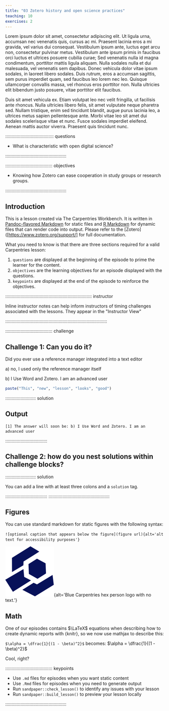 ```yaml
---
title: "03 Zotero history and open science practices"
teaching: 10
exercises: 2
---
```


 Lorem ipsum dolor sit amet, consectetur adipiscing elit. Ut ligula urna, accumsan nec venenatis quis, cursus ac mi. Praesent lacinia eros a mi gravida, vel varius dui consequat. Vestibulum ipsum ante, luctus eget arcu non, consectetur pulvinar metus. Vestibulum ante ipsum primis in faucibus orci luctus et ultrices posuere cubilia curae; Sed venenatis nulla id magna condimentum, porttitor mattis ligula aliquam. Nulla sodales nulla et dui malesuada, vel venenatis sem dapibus. Donec vehicula dolor vitae ipsum sodales, in laoreet libero sodales. Duis rutrum, eros a accumsan sagittis, sem purus imperdiet quam, sed faucibus leo lorem nec leo. Quisque ullamcorper convallis massa, vel rhoncus eros porttitor non. Nulla ultricies elit bibendum justo posuere, vitae porttitor elit faucibus.

Duis sit amet vehicula ex. Etiam volutpat leo nec velit fringilla, ut facilisis ante rhoncus. Nulla ultricies libero felis, sit amet vulputate neque pharetra sed. Nullam tristique, enim sed tincidunt blandit, augue purus lacinia leo, a ultrices metus sapien pellentesque ante. Morbi vitae leo sit amet dui sodales scelerisque vitae et nunc. Fusce sodales imperdiet eleifend. Aenean mattis auctor viverra. Praesent quis tincidunt nunc. 

:::::::::::::::::::::::::::::::::::::: questions 

- What is characteristic with open digital science?

::::::::::::::::::::::::::::::::::::::::::::::::

::::::::::::::::::::::::::::::::::::: objectives

- Knowing how Zotero can ease cooperation in study groups or research groups.

::::::::::::::::::::::::::::::::::::::::::::::::

## Introduction

This is a lesson created via The Carpentries Workbench. It is written in
[Pandoc-flavored Markdown](https://pandoc.org/MANUAL.txt) for static files and
[R Markdown][r-markdown] for dynamic files that can render code into output. 
Please refer to the [Zotero]([https://www.zotero.org/support/] for full documentation.

What you need to know is that there are three sections required for a valid
Carpentries lesson:

 1. `questions` are displayed at the beginning of the episode to prime the
    learner for the content.
 2. `objectives` are the learning objectives for an episode displayed with
    the questions.
 3. `keypoints` are displayed at the end of the episode to reinforce the
    objectives.

:::::::::::::::::::::::::::::::::::::::::::::::::::::::::::::::::::: instructor

Inline instructor notes can help inform instructors of timing challenges
associated with the lessons. They appear in the "Instructor View"

::::::::::::::::::::::::::::::::::::::::::::::::::::::::::::::::::::::::::::::::

::::::::::::::::::::::::::::::::::::: challenge 

## Challenge 1: Can you do it?

Did you ever use a reference manager integrated into a text editor

a) no, I used only the reference manager itself

b) I Use Word and Zotero. I am an advanced user


```r
paste("This", "new", "lesson", "looks", "good")
```

:::::::::::::::::::::::: solution 

## Output
 
```output
[1] The answer will soon be: b) I Use Word and Zotero. I am an advanced user
```

:::::::::::::::::::::::::::::::::


## Challenge 2: how do you nest solutions within challenge blocks?

:::::::::::::::::::::::: solution 

You can add a line with at least three colons and a `solution` tag.

:::::::::::::::::::::::::::::::::
::::::::::::::::::::::::::::::::::::::::::::::::

## Figures

You can use standard markdown for static figures with the following syntax:

`![optional caption that appears below the figure](figure url){alt='alt text for
accessibility purposes'}`

![You belong in The Carpentries!](https://raw.githubusercontent.com/carpentries/logo/master/Badge_Carpentries.svg){alt='Blue Carpentries hex person logo with no text.'}

## Math

One of our episodes contains $\LaTeX$ equations when describing how to create
dynamic reports with {knitr}, so we now use mathjax to describe this:

`$\alpha = \dfrac{1}{(1 - \beta)^2}$` becomes: $\alpha = \dfrac{1}{(1 - \beta)^2}$

Cool, right?

::::::::::::::::::::::::::::::::::::: keypoints 

- Use `.md` files for episodes when you want static content
- Use `.Rmd` files for episodes when you need to generate output
- Run `sandpaper::check_lesson()` to identify any issues with your lesson
- Run `sandpaper::build_lesson()` to preview your lesson locally

::::::::::::::::::::::::::::::::::::::::::::::::

[r-markdown]: https://rmarkdown.rstudio.com/
